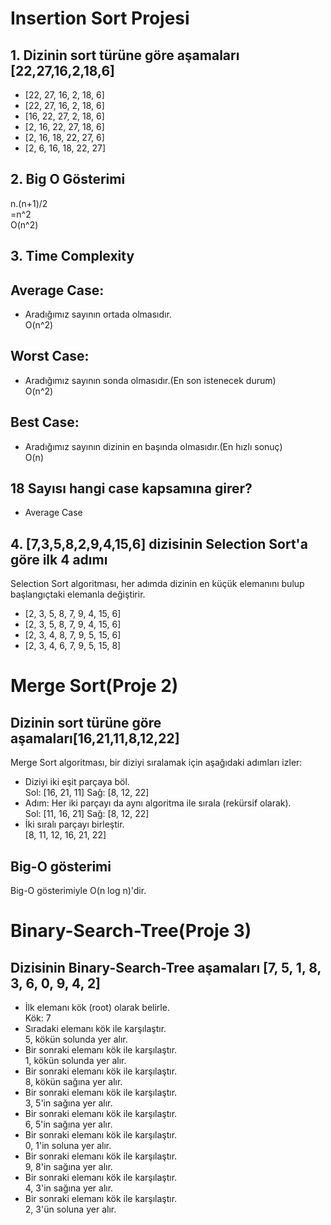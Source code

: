 
# Insertion Sort Projesi
## 1. Dizinin sort türüne göre aşamaları [22,27,16,2,18,6] 
* [22, 27, 16, 2, 18, 6]
* [22, 27, 16, 2, 18, 6]
* [16, 22, 27, 2, 18, 6]
* [2, 16, 22, 27, 18, 6]
* [2, 16, 18, 22, 27, 6]
* [2, 6, 16, 18, 22, 27]
## 2. Big O Gösterimi
 n.(n+1)/2  
 =n^2  
 O(n^2) 
 ## 3. Time Complexity
## Average Case: 
* Aradığımız sayının ortada olmasıdır.  
O(n^2)
## Worst Case: 
* Aradığımız sayının sonda olmasıdır.(En son istenecek durum)  
O(n^2)
## Best Case: 
* Aradığımız sayının dizinin en başında olmasıdır.(En hızlı sonuç)  
O(n)
## 18 Sayısı hangi case kapsamına girer?
* Average Case
## 4. [7,3,5,8,2,9,4,15,6] dizisinin Selection Sort'a göre ilk 4 adımı
Selection Sort algoritması, her adımda dizinin en küçük elemanını bulup başlangıçtaki elemanla değiştirir.
 * [2, 3, 5, 8, 7, 9, 4, 15, 6]
 * [2, 3, 5, 8, 7, 9, 4, 15, 6]
 * [2, 3, 4, 8, 7, 9, 5, 15, 6]
 * [2, 3, 4, 6, 7, 9, 5, 15, 8]  
#  Merge Sort(Proje 2)
 ## Dizinin sort türüne göre aşamaları[16,21,11,8,12,22]
 Merge Sort algoritması, bir diziyi sıralamak için aşağıdaki adımları izler:
 * Diziyi iki eşit parçaya böl.  
 Sol: [16, 21, 11]
 Sağ: [8, 12, 22]
 * Adım: Her iki parçayı da aynı algoritma ile sırala (rekürsif olarak).  
 Sol: [11, 16, 21]
 Sağ: [8, 12, 22]
 * İki sıralı parçayı birleştir.  
[8, 11, 12, 16, 21, 22]
## Big-O gösterimi
Big-O gösterimiyle O(n log n)'dir.
# Binary-Search-Tree(Proje 3)
 ## Dizisinin Binary-Search-Tree aşamaları [7, 5, 1, 8, 3, 6, 0, 9, 4, 2]
* İlk elemanı kök (root) olarak belirle.  
Kök: 7
* Sıradaki elemanı kök ile karşılaştır.  
5, kökün solunda yer alır.
* Bir sonraki elemanı kök ile karşılaştır.  
1, kökün solunda yer alır.
* Bir sonraki elemanı kök ile karşılaştır.  
8, kökün sağına yer alır.
* Bir sonraki elemanı kök ile karşılaştır.  
3, 5'in sağına yer alır.
* Bir sonraki elemanı kök ile karşılaştır.  
6, 5'in sağına yer alır.
* Bir sonraki elemanı kök ile karşılaştır.  
0, 1'in soluna yer alır.
* Bir sonraki elemanı kök ile karşılaştır.  
9, 8'in sağına yer alır.
* Bir sonraki elemanı kök ile karşılaştır.  
4, 3'in sağına yer alır.
* Bir sonraki elemanı kök ile karşılaştır.  
2, 3'ün soluna yer alır.


       







